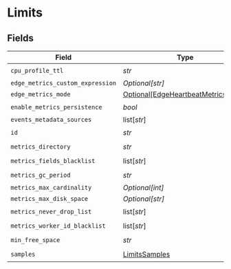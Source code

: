 # Limits


## Fields

| Field                                                                                 | Type                                                                                  | Required                                                                              | Description                                                                           |
| ------------------------------------------------------------------------------------- | ------------------------------------------------------------------------------------- | ------------------------------------------------------------------------------------- | ------------------------------------------------------------------------------------- |
| `cpu_profile_ttl`                                                                     | *str*                                                                                 | :heavy_check_mark:                                                                    | N/A                                                                                   |
| `edge_metrics_custom_expression`                                                      | *Optional[str]*                                                                       | :heavy_minus_sign:                                                                    | N/A                                                                                   |
| `edge_metrics_mode`                                                                   | [Optional[EdgeHeartbeatMetricsMode]](../../models/shared/edgeheartbeatmetricsmode.md) | :heavy_minus_sign:                                                                    | N/A                                                                                   |
| `enable_metrics_persistence`                                                          | *bool*                                                                                | :heavy_check_mark:                                                                    | N/A                                                                                   |
| `events_metadata_sources`                                                             | list[*str*]                                                                           | :heavy_minus_sign:                                                                    | N/A                                                                                   |
| `id`                                                                                  | *str*                                                                                 | :heavy_check_mark:                                                                    | N/A                                                                                   |
| `metrics_directory`                                                                   | *str*                                                                                 | :heavy_check_mark:                                                                    | N/A                                                                                   |
| `metrics_fields_blacklist`                                                            | list[*str*]                                                                           | :heavy_check_mark:                                                                    | N/A                                                                                   |
| `metrics_gc_period`                                                                   | *str*                                                                                 | :heavy_check_mark:                                                                    | N/A                                                                                   |
| `metrics_max_cardinality`                                                             | *Optional[int]*                                                                       | :heavy_minus_sign:                                                                    | N/A                                                                                   |
| `metrics_max_disk_space`                                                              | *Optional[str]*                                                                       | :heavy_minus_sign:                                                                    | N/A                                                                                   |
| `metrics_never_drop_list`                                                             | list[*str*]                                                                           | :heavy_check_mark:                                                                    | N/A                                                                                   |
| `metrics_worker_id_blacklist`                                                         | list[*str*]                                                                           | :heavy_check_mark:                                                                    | N/A                                                                                   |
| `min_free_space`                                                                      | *str*                                                                                 | :heavy_check_mark:                                                                    | N/A                                                                                   |
| `samples`                                                                             | [LimitsSamples](../../models/shared/limitssamples.md)                                 | :heavy_check_mark:                                                                    | N/A                                                                                   |